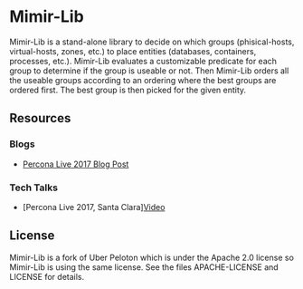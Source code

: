 # Mimir-Lib

Mimir-Lib is a stand-alone library to decide on which groups (phisical-hosts, virtual-hosts, zones, etc.) to place entities (databases, containers, processes, etc.). Mimir-Lib evaluates a customizable predicate for each group to determine if the group is useable or not. Then Mimir-Lib orders all the useable groups according to an ordering where the best groups are ordered first. The best group is then picked for the given entity.

## Resources

### Blogs

- [Percona Live 2017 Blog Post](https://www.percona.com/blog/2017/04/20/percona-live-featured-session-casper-kejlberg-rasmussen-placing-databases-uber/)

### Tech Talks

- [Percona Live 2017, Santa Clara][Video](https://www.youtube.com/watch?v=dd3k3J4k7OQ&t=2s)

## License
Mimir-Lib is a fork of Uber Peloton which is under the Apache 2.0 license so Mimir-Lib is using the same license. See the files APACHE-LICENSE and LICENSE for details.

